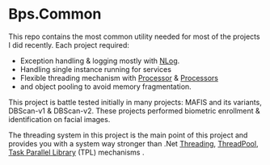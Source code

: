 # Bps.Common

This repo contains the most common utility needed for most of the projects I did recently. Each project required:

- Exception handling & logging mostly with [NLog](https://github.com/NLog/NLog).
- Handling single instance running for services
- Flexible threading mechanism with [Processor](./Threading/Processor.cs) & [Processors](./Threading/Processors.cs)
- and object pooling to avoid memory fragmentation.

This project is battle tested initially in many projects: MAFIS and its variants, DBScan-v1 & DBScan-v2. These projects performed biometric enrollment & identification on facial images.

The threading system in this project is the main point of this project and provides you with a system way stronger than .Net [Threading](https://docs.microsoft.com/en-us/dotnet/standard/threading/using-threads-and-threading), [ThreadPool](https://docs.microsoft.com/en-us/dotnet/api/system.threading.threadpool?view=netframework-4.8), [Task Parallel Library](https://docs.microsoft.com/en-us/dotnet/standard/parallel-programming/task-parallel-library-tpl) (TPL) mechanisms .